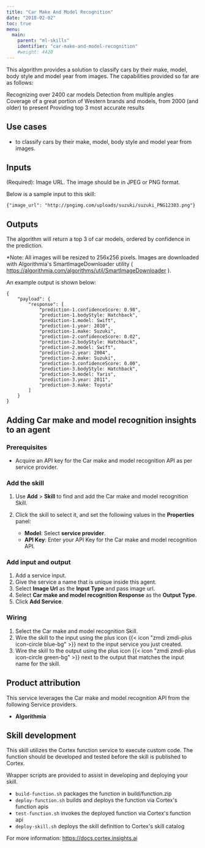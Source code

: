 ```yaml
---
title: "Car Make And Model Recognition"
date: "2018-02-02"
toc: true
menu:
  main:
    parent: "ml-skills"
    identifier: "car-make-and-model-recognition"
    #weight: 4420
---
```


This algorithm provides a solution to classify cars by their make, model, body style and model year from images. The capabilities provided so far are as follows:

Recognizing over 2400 car models
Detection from multiple angles
Coverage of a great portion of Western brands and models, from 2000 (and older) to present
Providing top 3 most accurate results

## Use cases
- to classify cars by their make, model, body style and model year from images.

## Inputs
(Required): Image URL. The image should be in JPEG or PNG format. 

Below is a sample input to this skill:

```
{"image_url": "http://pngimg.com/uploads/suzuki/suzuki_PNG12303.png"}

```

## Outputs
The algorithm will return a top 3 of car models, ordered by confidence in the prediction.

*Note: All images will be resized to 256x256 pixels. Images are downloaded with Algorithmia's SmartImageDownloader utility ( https://algorithmia.com/algorithms/util/SmartImageDownloader ).

An example output is shown below:

```
{
    "payload": {
        "response": [
            "prediction-1.confidenceScore: 0.98",
            "prediction-1.bodyStyle: Hatchback",
            "prediction-1.model: Swift",
            "prediction-1.year: 2010",
            "prediction-1.make: Suzuki",
            "prediction-2.confidenceScore: 0.02",
            "prediction-2.bodyStyle: Hatchback",
            "prediction-2.model: Swift",
            "prediction-2.year: 2004",
            "prediction-2.make: Suzuki",
            "prediction-3.confidenceScore: 0.00",
            "prediction-3.bodyStyle: Hatchback",
            "prediction-3.model: Yaris",
            "prediction-3.year: 2011",
            "prediction-3.make: Toyota"
        ]
    }
}
```

## Adding Car make and model recognition insights to an agent
### Prerequisites
* Acquire an API key for the Car make and model recognition API as per service provider.

### Add the skill
1. Use **Add** > **Skill** to find and add the Car make and model recognition Skill.
1. Click the skill to select it, and set the following values in the **Properties** panel:
 
    * **Model**: Select **service provider**.
    * **API Key**: Enter your API Key for the Car make and model recognition API.

### Add input and output
1. Add a service input.
1. Give the service a name that is unique inside this agent.
1. Select **Image Url** as the **Input Type** and pass image url.
1. Select **Car make and model recognition Response** as the **Output Type**.
1. Click **Add Service**.

### Wiring
1. Select the Car make and model recognition Skill.
2. Wire the skill to the input using the plus icon {{< icon "zmdi zmdi-plus icon-circle blue-bg" >}} next to the input service you just created.
3. Wire the skill to the output using the plus icon {{< icon "zmdi zmdi-plus icon-circle green-bg" >}} next to the output that matches the input name for the skill.

## Product attribution
This service leverages the Car make and model recognition API from the following Service providers.
* **Algorithmia**

## Skill development
This skill utilizes the Cortex function service to execute custom code.
The function should be developed and tested before the skill is published to Cortex.
  
Wrapper scripts are provided to assist in developing and deploying your skill.
* `build-function.sh` packages the function in build/function.zip
* `deploy-function.sh` builds and deploys the function via Cortex's function apis
* `test-function.sh` invokes the deployed function via Cortex's function api
* `deploy-skill.sh` deploys the skill definition to Cortex's skill catalog

For more information: https://docs.cortex.insights.ai
